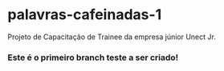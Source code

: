 # palavras-cafeinadas-1
Projeto de Capacitação de Trainee da empresa júnior Unect Jr.

### Este é o primeiro branch teste a ser criado!